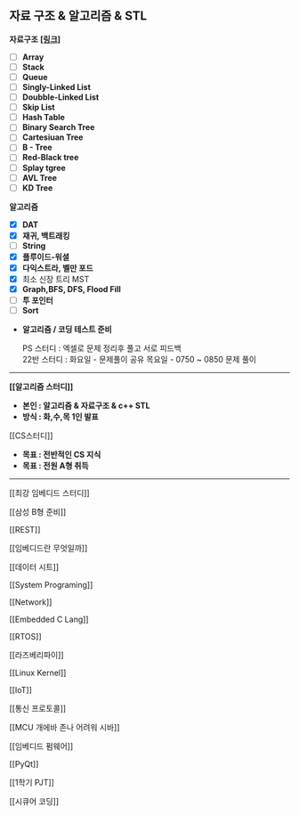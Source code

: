 ## 자료 구조 & 알고리즘 & STL

**자료구조** **[[링크]](https://bnzn2426.tistory.com/115)**

- [ ] **Array**
- [ ] **Stack**
- [ ] **Queue**
- [ ] **Singly-Linked List**
- [ ] **Doubble-Linked List**
- [ ] **Skip List**
- [ ] **Hash Table**
- [ ] **Binary Search Tree**
- [ ] **Cartesiuan Tree**
- [ ] **B - Tree**
- [ ] **Red-Black tree**
- [ ] **Splay tgree**
- [ ] **AVL Tree**
- [ ] **KD Tree**

**알고리즘**

- [x] **DAT**
- [x] **재귀, 백트래킹**
- [ ] **String**
- [x] **플루이드-워셜**
- [x] **다익스트라, 벨만 포드**
- [x] 최소 신장 트리 MST
- [x] **Graph,BFS, DFS, Flood Fill**
- [ ] **투 포인터**
- [ ] **Sort**

- **알고리즘 / 코딩 테스트 준비**
    
    PS 스터디 : 엑셀로 문제 정리후 풀고 서로 피드백  
    22반 스터디 : 화요일 - 문제풀이 공유 목요일 - 0750 ~ 0850 문제 풀이  
    

---

**[[알고리즘 스터디]]**

- **본인 : 알고리즘 & 자료구조 & c++ STL**
- **방식 : 화,수,목 1인 발표**

[[CS스터디]]

- **목표 : 전반적인 CS 지식**
- **목표 : 전원 A형 취득**

  

  

---

[[최강 임베디드 스터디]]

[[삼성 B형 준비]]

[[REST]]

[[임베디드란 무엇일까]]

[[데이터 시트]]

[[System Programing]]

[[Network]]

[[Embedded C Lang]]

[[RTOS]]

[[라즈베리파이]]

[[Linux Kernel]]

[[IoT]]

[[통신 프로토콜]]

[[MCU 개에바 존나 어려워 시바]]

[[임베디드 펌웨어]]

[[PyQt]]

[[1학기 PJT]]

[[시큐어 코딩]]